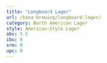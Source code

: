 ```yaml
---
title: "Longboard Lager"
url: /kona-brewing/longboard-lager/
category: North American Lager
style: American-Style Lager
abv: 5.5
ibu: 0
srm: 0
upc: 0
---
```


